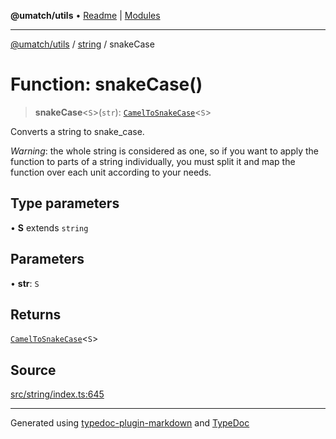 **@umatch/utils** • [Readme](../../index.md) \| [Modules](../../modules.md)

***

[@umatch/utils](../../modules.md) / [string](../index.md) / snakeCase

# Function: snakeCase()

> **snakeCase**\<`S`\>(`str`): [`CamelToSnakeCase`](../type-aliases/CamelToSnakeCase.md)\<`S`\>

Converts a string to snake_case.

*Warning*: the whole string is considered as one, so if you want to
apply the function to parts of a string individually, you must
split it and map the function over each unit according to your needs.

## Type parameters

• **S** extends `string`

## Parameters

• **str**: `S`

## Returns

[`CamelToSnakeCase`](../type-aliases/CamelToSnakeCase.md)\<`S`\>

## Source

[src/string/index.ts:645](https://github.com/umatch-oficial/utils/blob/f37b7e4/src/string/index.ts#L645)

***

Generated using [typedoc-plugin-markdown](https://www.npmjs.com/package/typedoc-plugin-markdown) and [TypeDoc](https://typedoc.org/)
